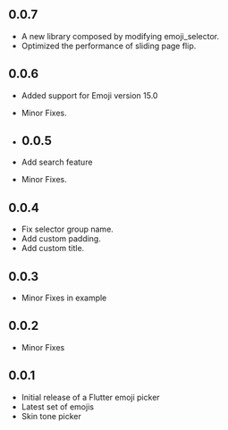 ## 0.0.7

* A new library composed by modifying emoji_selector.
* Optimized the performance of sliding page flip.

## 0.0.6

* Added support for Emoji version 15.0
* Minor Fixes.

* ## 0.0.5

* Add search feature
* Minor Fixes.

## 0.0.4

* Fix selector group name.
* Add custom padding.
* Add custom title.

## 0.0.3

* Minor Fixes in example

## 0.0.2

* Minor Fixes

## 0.0.1

* Initial release of a Flutter emoji picker
* Latest set of emojis
* Skin tone picker
